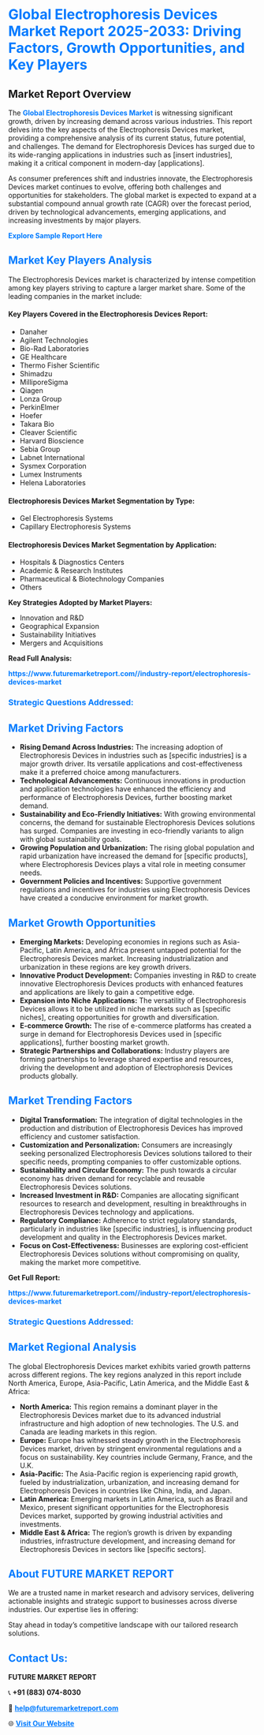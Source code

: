 <h1 style="color: #007BFF;">Global Electrophoresis Devices Market Report 2025-2033: Driving Factors, Growth Opportunities, and Key Players</h1>

<section id="overview">
<h2>Market Report Overview</h2>
<p>The <a href="https://www.futuremarketreport.com//industry-report/electrophoresis-devices-market" style="color: #007BFF; text-decoration: none;"><strong>Global Electrophoresis Devices Market</strong></a> is witnessing significant growth, driven by increasing demand across various industries. This report delves into the key aspects of the Electrophoresis Devices market, providing a comprehensive analysis of its current status, future potential, and challenges. The demand for Electrophoresis Devices has surged due to its wide-ranging applications in industries such as [insert industries], making it a critical component in modern-day [applications].</p>
<p>As consumer preferences shift and industries innovate, the Electrophoresis Devices market continues to evolve, offering both challenges and opportunities for stakeholders. The global market is expected to expand at a substantial compound annual growth rate (CAGR) over the forecast period, driven by technological advancements, emerging applications, and increasing investments by major players.</p>
</section>

<section id="overview">
<p><a href="https://www.futuremarketreport.com//request-sample/reportId=49698" style="color: #007BFF; text-decoration: none;"><strong>Explore Sample Report Here</strong></a></p>
</section>

<section id="key-players">
<h2 style="color: #007BFF;">Market Key Players Analysis</h2>
<p>The Electrophoresis Devices market is characterized by intense competition among key players striving to capture a larger market share. Some of the leading companies in the market include:</p>
<h4>Key Players Covered in the Electrophoresis Devices Report:</h4>
<ul><li>Danaher</li><li>Agilent Technologies</li><li>Bio-Rad Laboratories</li><li>GE Healthcare</li><li>Thermo Fisher Scientific</li><li>Shimadzu</li><li>MilliporeSigma</li><li>Qiagen</li><li>Lonza Group</li><li>PerkinElmer</li><li>Hoefer</li><li>Takara Bio</li><li>Cleaver Scientific</li><li>Harvard Bioscience</li><li>Sebia Group</li><li>Labnet International</li><li>Sysmex Corporation</li><li>Lumex Instruments</li><li>Helena Laboratories</li></ul>
<h4>Electrophoresis Devices Market Segmentation by Type:</h4>
<ul><li>Gel Electrophoresis Systems</li><li>Capillary Electrophoresis Systems</li></ul>

<h4>Electrophoresis Devices Market Segmentation by Application:</h4>
<ul><li>Hospitals &amp; Diagnostics Centers</li><li>Academic &amp; Research Institutes</li><li>Pharmaceutical &amp; Biotechnology Companies</li><li>Others</li></ul>
<p><strong>Key Strategies Adopted by Market Players:</strong></p>
<ul>
<li>Innovation and R&D</li>
<li>Geographical Expansion</li>
<li>Sustainability Initiatives</li>
<li>Mergers and Acquisitions</li>
</ul>
</section>

<section>
<p><strong>Read Full Analysis: </strong></p><a href="https://www.futuremarketreport.com//industry-report/electrophoresis-devices-market" style="color: #007BFF; text-decoration: none;"><strong>https://www.futuremarketreport.com//industry-report/electrophoresis-devices-market</strong></a>
<h3 style="color: #007BFF;">Strategic Questions Addressed:</h3>
</section>

<section id="driving-factors">
<h2 style="color: #007BFF;">Market Driving Factors</h2>
<ul>
<li><strong>Rising Demand Across Industries:</strong> The increasing adoption of Electrophoresis Devices in industries such as [specific industries] is a major growth driver. Its versatile applications and cost-effectiveness make it a preferred choice among manufacturers.</li>
<li><strong>Technological Advancements:</strong> Continuous innovations in production and application technologies have enhanced the efficiency and performance of Electrophoresis Devices, further boosting market demand.</li>
<li><strong>Sustainability and Eco-Friendly Initiatives:</strong> With growing environmental concerns, the demand for sustainable Electrophoresis Devices solutions has surged. Companies are investing in eco-friendly variants to align with global sustainability goals.</li>
<li><strong>Growing Population and Urbanization:</strong> The rising global population and rapid urbanization have increased the demand for [specific products], where Electrophoresis Devices plays a vital role in meeting consumer needs.</li>
<li><strong>Government Policies and Incentives:</strong> Supportive government regulations and incentives for industries using Electrophoresis Devices have created a conducive environment for market growth.</li>
</ul>
</section>

<section id="growth-opportunities">
<h2 style="color: #007BFF;">Market Growth Opportunities</h2>
<ul>
<li><strong>Emerging Markets:</strong> Developing economies in regions such as Asia-Pacific, Latin America, and Africa present untapped potential for the Electrophoresis Devices market. Increasing industrialization and urbanization in these regions are key growth drivers.</li>
<li><strong>Innovative Product Development:</strong> Companies investing in R&D to create innovative Electrophoresis Devices products with enhanced features and applications are likely to gain a competitive edge.</li>
<li><strong>Expansion into Niche Applications:</strong> The versatility of Electrophoresis Devices allows it to be utilized in niche markets such as [specific niches], creating opportunities for growth and diversification.</li>
<li><strong>E-commerce Growth:</strong> The rise of e-commerce platforms has created a surge in demand for Electrophoresis Devices used in [specific applications], further boosting market growth.</li>
<li><strong>Strategic Partnerships and Collaborations:</strong> Industry players are forming partnerships to leverage shared expertise and resources, driving the development and adoption of Electrophoresis Devices products globally.</li>
</ul>
</section>

<section id="trending-factors">
<h2 style="color: #007BFF;">Market Trending Factors</h2>
<ul>
<li><strong>Digital Transformation:</strong> The integration of digital technologies in the production and distribution of Electrophoresis Devices has improved efficiency and customer satisfaction.</li>
<li><strong>Customization and Personalization:</strong> Consumers are increasingly seeking personalized Electrophoresis Devices solutions tailored to their specific needs, prompting companies to offer customizable options.</li>
<li><strong>Sustainability and Circular Economy:</strong> The push towards a circular economy has driven demand for recyclable and reusable Electrophoresis Devices solutions.</li>
<li><strong>Increased Investment in R&D:</strong> Companies are allocating significant resources to research and development, resulting in breakthroughs in Electrophoresis Devices technology and applications.</li>
<li><strong>Regulatory Compliance:</strong> Adherence to strict regulatory standards, particularly in industries like [specific industries], is influencing product development and quality in the Electrophoresis Devices market.</li>
<li><strong>Focus on Cost-Effectiveness:</strong> Businesses are exploring cost-efficient Electrophoresis Devices solutions without compromising on quality, making the market more competitive.</li>
</ul>
</section>

<section>
<p><strong>Get Full Report: </strong></p><a href="https://www.futuremarketreport.com//industry-report/electrophoresis-devices-market" style="color: #007BFF; text-decoration: none;"><strong>https://www.futuremarketreport.com//industry-report/electrophoresis-devices-market</strong></a>
<h3 style="color: #007BFF;">Strategic Questions Addressed:</h3>
</section>


<section id="regional-analysis">
<h2 style="color: #007BFF;">Market Regional Analysis</h2>
<p>The global Electrophoresis Devices market exhibits varied growth patterns across different regions. The key regions analyzed in this report include North America, Europe, Asia-Pacific, Latin America, and the Middle East & Africa:</p>
<ul>
<li><strong>North America:</strong> This region remains a dominant player in the Electrophoresis Devices market due to its advanced industrial infrastructure and high adoption of new technologies. The U.S. and Canada are leading markets in this region.</li>
<li><strong>Europe:</strong> Europe has witnessed steady growth in the Electrophoresis Devices market, driven by stringent environmental regulations and a focus on sustainability. Key countries include Germany, France, and the U.K.</li>
<li><strong>Asia-Pacific:</strong> The Asia-Pacific region is experiencing rapid growth, fueled by industrialization, urbanization, and increasing demand for Electrophoresis Devices in countries like China, India, and Japan.</li>
<li><strong>Latin America:</strong> Emerging markets in Latin America, such as Brazil and Mexico, present significant opportunities for the Electrophoresis Devices market, supported by growing industrial activities and investments.</li>
<li><strong>Middle East & Africa:</strong> The region’s growth is driven by expanding industries, infrastructure development, and increasing demand for Electrophoresis Devices in sectors like [specific sectors].</li>
</ul>
</section>

<footer>
<h2 style="color: #007BFF;">About FUTURE MARKET REPORT</h2>
<p>We are a trusted name in market research and advisory services, delivering actionable insights and strategic support to businesses across diverse industries. Our expertise lies in offering:</p>

<p>Stay ahead in today’s competitive landscape with our tailored research solutions.</p>

<h2 style="color: #007BFF;">Contact Us:</h2>
<p><strong>FUTURE MARKET REPORT</strong></p>
<p>📞 <strong>+91 (883) 074-8030</strong></p>
<p>📧 <strong><a href="mailto:help@futuremarketreport.com" style="color: #007BFF;">help@futuremarketreport.com</a></strong></p>
<p>🌐 <strong><a href="https://www.futuremarketreport.com/" style="color: #007BFF;">Visit Our Website</a></strong></p>
</footer>